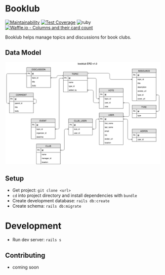 # Booklub 

[![Maintainability](https://api.codeclimate.com/v1/badges/bfecf3e5c6bdf1873c90/maintainability)](https://codeclimate.com/github/elanalynn/book-club/maintainability)
[![Test Coverage](https://api.codeclimate.com/v1/badges/bfecf3e5c6bdf1873c90/test_coverage)](https://codeclimate.com/github/elanalynn/book-club/test_coverage)
![ruby](https://img.shields.io/badge/ruby-2.4.1-red.svg)
[![Waffle.io - Columns and their card count](https://badge.waffle.io/elanalynn/booklub.svg?columns=all)](https://waffle.io/elanalynn/booklub)


Booklub helps manage topics and discussions for book clubs.

## Data Model

![booklub ERD](./app/assets/images/erd/booklub_1.1.png)

## Setup
- Get project: `git clone <url>`
- `cd` into project directory and install dependencies with `bundle`
- Create development database: `rails db:create`
- Create schema: `rails db:migrate`

# Development  
- Run dev server: `rails s`

## Contributing
- coming soon
